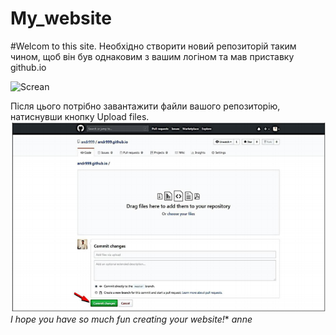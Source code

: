 # My_website
#Welcom to this site.
Необхідно створити новий репозиторій таким чином, щоб він був
однаковим з вашим логіном та мав приставку github.io


![Screan](Снимок1.png)

Після цього потрібно завантажити файли вашого репозиторію,
натиснувши кнопку Upload files.
![Screan](Screan2.png)
*I hope you have so much fun creating your website!**
*anne*
